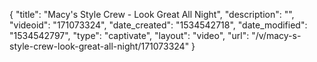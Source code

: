 {
    "title": "Macy's Style Crew - Look Great All Night",
    "description": "",
    "videoid": "171073324",
    "date_created": "1534542718",
    "date_modified": "1534542797",
    "type": "captivate",
    "layout": "video",
    "url": "\/v\/macy-s-style-crew-look-great-all-night\/171073324"
}